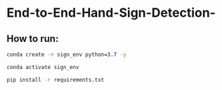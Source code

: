 # End-to-End-Hand-Sign-Detection-

## How to run:

```bash
conda create -n sign_env python=3.7 -y
```

```bash
conda activate sign_env
```

```bash
pip install -r requirements.txt
```